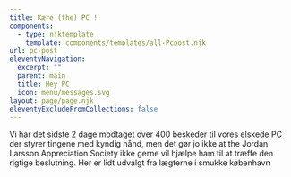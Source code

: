 ```yaml
---
title: Kære (the) PC !
components:
  - type: njktemplate
    template: components/templates/all-Pcpost.njk
url: pc-post
eleventyNavigation:
  excerpt: ""
  parent: main
  title: Hey PC
  icon: menu/messages.svg
layout: page/page.njk
eleventyExcludeFromCollections: false
---
```

V﻿i har det sidste 2 dage modtaget over 400 beskeder til vores elskede PC der styrer tingene med kyndig hånd, men det gør jo ikke at the Jordan Larsson Appreciation Society ikke gerne vil hjælpe ham til at træffe den rigtige beslutning. H﻿er er lidt udvalgt fra lægterne i smukke københavn